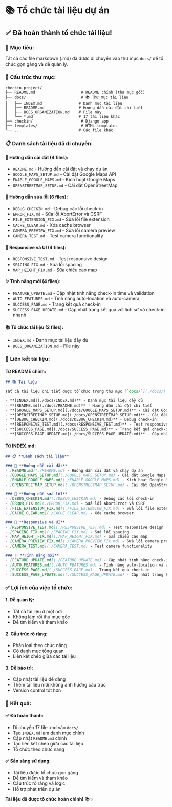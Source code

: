 # 📚 Tổ chức tài liệu dự án

## ✅ **Đã hoàn thành tổ chức tài liệu!**

### 🎯 **Mục tiêu:**
Tất cả các file markdown (.md) đã được di chuyển vào thư mục `docs/` để tổ chức gọn gàng và dễ quản lý.

### 📁 **Cấu trúc thư mục:**

```
checkin_project/
├── README.md                    # README chính (thư mục gốc)
├── docs/                        # 📚 Thư mục tài liệu
│   ├── INDEX.md                # Danh mục tài liệu
│   ├── README.md               # Hướng dẫn cài đặt chi tiết
│   ├── DOCS_ORGANIZATION.md    # File này
│   └── *.md                    # 17 tài liệu khác
├── checkin/                     # Django app
├── templates/                   # HTML templates
└── ...                         # Các file khác
```

### 📋 **Danh sách tài liệu đã di chuyển:**

#### **🚀 Hướng dẫn cài đặt (4 files):**
- `README.md` - Hướng dẫn cài đặt và chạy dự án
- `GOOGLE_MAPS_SETUP.md` - Cài đặt Google Maps API
- `ENABLE_GOOGLE_MAPS.md` - Kích hoạt Google Maps
- `OPENSTREETMAP_SETUP.md` - Cài đặt OpenStreetMap

#### **🔧 Hướng dẫn sửa lỗi (6 files):**
- `DEBUG_CHECKIN.md` - Debug các lỗi check-in
- `ERROR_FIX.md` - Sửa lỗi AbortError và CSRF
- `FILE_EXTENSION_FIX.md` - Sửa lỗi file extension
- `CACHE_CLEAR.md` - Xóa cache browser
- `CAMERA_PREVIEW_FIX.md` - Sửa lỗi camera preview
- `CAMERA_TEST.md` - Test camera functionality

#### **📱 Responsive và UI (4 files):**
- `RESPONSIVE_TEST.md` - Test responsive design
- `SPACING_FIX.md` - Sửa lỗi spacing
- `MAP_HEIGHT_FIX.md` - Sửa chiều cao map

#### **✨ Tính năng mới (4 files):**
- `FEATURE_UPDATE.md` - Cập nhật tính năng check-in time và validation
- `AUTO_FEATURES.md` - Tính năng auto-location và auto-camera
- `SUCCESS_PAGE.md` - Trang kết quả check-in
- `SUCCESS_PAGE_UPDATE.md` - Cập nhật trang kết quả với lịch sử và check-in nhanh

#### **📚 Tổ chức tài liệu (2 files):**
- `INDEX.md` - Danh mục tài liệu đầy đủ
- `DOCS_ORGANIZATION.md` - File này

### 🔗 **Liên kết tài liệu:**

#### **Từ README chính:**
```markdown
## 📚 Tài liệu

Tất cả tài liệu chi tiết được tổ chức trong thư mục [`docs/`](./docs/):

- **[INDEX.md](./docs/INDEX.md)** - Danh mục tài liệu đầy đủ
- **[README.md](./docs/README.md)** - Hướng dẫn cài đặt chi tiết
- **[GOOGLE_MAPS_SETUP.md](./docs/GOOGLE_MAPS_SETUP.md)** - Cài đặt Google Maps
- **[OPENSTREETMAP_SETUP.md](./docs/OPENSTREETMAP_SETUP.md)** - Cài đặt OpenStreetMap
- **[DEBUG_CHECKIN.md](./docs/DEBUG_CHECKIN.md)** - Debug check-in
- **[RESPONSIVE_TEST.md](./docs/RESPONSIVE_TEST.md)** - Test responsive
- **[SUCCESS_PAGE.md](./docs/SUCCESS_PAGE.md)** - Trang kết quả check-in
- **[SUCCESS_PAGE_UPDATE.md](./docs/SUCCESS_PAGE_UPDATE.md)** - Cập nhật trang kết quả
```

#### **Từ INDEX.md:**
```markdown
## 📋 **Danh sách tài liệu**

### 🚀 **Hướng dẫn cài đặt**
- [README.md](./README.md) - Hướng dẫn cài đặt và chạy dự án
- [GOOGLE_MAPS_SETUP.md](./GOOGLE_MAPS_SETUP.md) - Cài đặt Google Maps API
- [ENABLE_GOOGLE_MAPS.md](./ENABLE_GOOGLE_MAPS.md) - Kích hoạt Google Maps
- [OPENSTREETMAP_SETUP.md](./OPENSTREETMAP_SETUP.md) - Cài đặt OpenStreetMap (thay thế Google Maps)

### 🔧 **Hướng dẫn sửa lỗi**
- [DEBUG_CHECKIN.md](./DEBUG_CHECKIN.md) - Debug các lỗi check-in
- [ERROR_FIX.md](./ERROR_FIX.md) - Sửa lỗi AbortError và CSRF
- [FILE_EXTENSION_FIX.md](./FILE_EXTENSION_FIX.md) - Sửa lỗi file extension
- [CACHE_CLEAR.md](./CACHE_CLEAR.md) - Xóa cache browser

### 📱 **Responsive và UI**
- [RESPONSIVE_TEST.md](./RESPONSIVE_TEST.md) - Test responsive design
- [SPACING_FIX.md](./SPACING_FIX.md) - Sửa lỗi spacing
- [MAP_HEIGHT_FIX.md](./MAP_HEIGHT_FIX.md) - Sửa chiều cao map
- [CAMERA_PREVIEW_FIX.md](./CAMERA_PREVIEW_FIX.md) - Sửa lỗi camera preview
- [CAMERA_TEST.md](./CAMERA_TEST.md) - Test camera functionality

### ✨ **Tính năng mới**
- [FEATURE_UPDATE.md](./FEATURE_UPDATE.md) - Cập nhật tính năng check-in time và validation
- [AUTO_FEATURES.md](./AUTO_FEATURES.md) - Tính năng auto-location và auto-camera
- [SUCCESS_PAGE.md](./SUCCESS_PAGE.md) - Trang kết quả check-in
- [SUCCESS_PAGE_UPDATE.md](./SUCCESS_PAGE_UPDATE.md) - Cập nhật trang kết quả với lịch sử và check-in nhanh
```

### ✅ **Lợi ích của việc tổ chức:**

#### **1. Dễ quản lý:**
- Tất cả tài liệu ở một nơi
- Không làm rối thư mục gốc
- Dễ tìm kiếm và tham khảo

#### **2. Cấu trúc rõ ràng:**
- Phân loại theo chức năng
- Có danh mục tổng quan
- Liên kết chéo giữa các tài liệu

#### **3. Dễ bảo trì:**
- Cập nhật tài liệu dễ dàng
- Thêm tài liệu mới không ảnh hưởng cấu trúc
- Version control tốt hơn

### 🎯 **Kết quả:**

#### **✅ Đã hoàn thành:**
- Di chuyển 17 file .md vào `docs/`
- Tạo `INDEX.md` làm danh mục chính
- Cập nhật `README.md` chính
- Tạo liên kết chéo giữa các tài liệu
- Tổ chức theo chức năng

#### **✅ Sẵn sàng sử dụng:**
- Tài liệu được tổ chức gọn gàng
- Dễ tìm kiếm và tham khảo
- Cấu trúc rõ ràng và logic
- Hỗ trợ phát triển dự án

**Tài liệu đã được tổ chức hoàn chỉnh!** 📚✨
